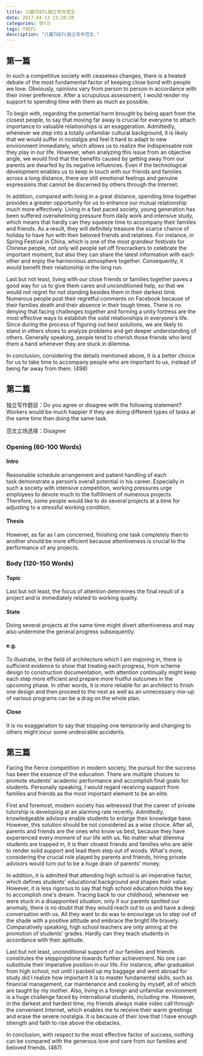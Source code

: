 ```yaml
---
title: 几篇TOEFL独立写作范文
date: 2017-04-13 23:20:20
categories: 学♂习
tags: TOEFL
description: "几篇TOEFL独立写作范文."
---
```


## 第一篇

In such a competitive society with ceaseless changes, there is a heated debate of the most fundamental factor of keeping close bond with people we love. Obviously, opinions vary from person to person in accordance with their inner preference. After a scrupulous assessment, I would render my support to spending time with them as much as possible.

To begin with, regarding the potential harm brought by being apart from the closest people, to say that moving far away is crucial for everyone to attach importance to valuable relationships is an exaggeration. Admittedly, whenever we step into a totally unfamiliar cultural background, it is likely that we would suffer in nostalgia and feel it hard to adapt to new environment immediately, which allows us to realize the indispensable role they play in our life. However, when analyzing this issue from an objective angle, we would find that the benefits caused by getting away from our parents are dwarfed by its negative influences. Even if the technological development enables us to keep in touch with our friends and families across a long distance, there are still emotional feelings and genuine expressions that cannot be discerned by others through the Internet.

In addition, compared with living in a great distance, spending time together provides a greater opportunity for us to enhance our mutual relationship much more effectively. Living in a fast paced society, young generation has been suffered overwhelming pressure from daily work and intensive study, which means that hardly can they squeeze time to accompany their families and friends. As a result, they will definitely treasure the scarce chance of holiday to have fun with their beloved friends and relatives. For instance, in Spring Festival in China, which is one of the most grandeur festivals for Chinese people, not only will people set off firecrackers to celebrate the important moment, but also they can share the latest information with each other and enjoy the harmonious atmosphere together. Consequently, it would benefit their relationship in the long run.

Last but not least, living with our close friends or families together paves a good way for us to give them cares and unconditioned help, so that we would not regret for not standing besides them in their darkest time. Numerous people post their regretful comments on Facebook because of their families death and their absence in their tough times. There is no denying that facing challenges together and forming a unity fortress are the most effective ways to establish the solid relationships in everyone's life. Since during the process of figuring out best solutions, we are likely to stand in others shoes to analyze problems and get deeper understanding of others. Generally speaking, people tend to cherish those friends who lend them a hand whenever they are stuck in dilemma.

In conclusion, considering the details mentioned above, it is a better choice for us to take time to accompany people who are important to us, instead of being far away from them. (498)

## 第二篇

独立写作题目：Do you agree or disagree with the following statement? Workers would be much happier if they are doing different types of tasks at the same time than doing the same task. 

范文立场选择：Disagree

### Opening (60-100 Words)

#### Intro

Reasonable schedule arrangement and patient handling of each task demonstrate a person’s overall potential in his career. Especially in such a society with intensive competition, working pressures urge employees to devote much to the fulfillment of numerous projects. Therefore, some people would like to do several projects at a time for adjusting to a stressful working condition. 

#### Thesis

However, as far as I am concerned, finishing one task completely then to another should be more efficient because attentiveness is crucial to the performance of any projects. 

### Body (120-150 Words)

#### Topic

Last but not least, the focus of attention determines the final result of a project and is immediately related to working quality.

#### State

Doing several projects at the same time might divert attentiveness and may also undermine the general progress subsequently.

#### e.g.

To illustrate, in the field of architecture which I am majoring in, there is sufficient evidence to show that treating each progress, from scheme design to construction documentation, with attention continually might keep each step more efficient and prepare more fruitful outcomes in the upcoming phase. In other words, it is more reliable for an architect to finish one design and then proceed to the next as well as an unnecessary mix-up of various programs can be a drag on the whole plan. 

#### Close

It is no exaggeration to say that stopping one temporarily and changing to others might incur some undesirable accidents.

## 第三篇

Facing the fierce competition in modern society, the pursuit for the success has been the essence of the education. There are multiple choices to promote students' academic performance and accomplish final goals for students. Personally speaking, I would regard receiving support from families and friends as the most important element to be an elite.

First and foremost, modern society has witnessed that the career of private tutorship is developing at an alarming rate recently. Admittedly, knowledgeable advisors enable students to enlarge their knowledge base. However, this solution should be not considered as a wise choice. After all, parents and friends are the ones who know us best, because they have experienced every moment of our life with us. No matter what dilemma students are trapped in, it is their closest friends and families who are able to render solid support and lead them step out of woods. What's more, considering the crucial role played by parents and friends, hiring private advisors would turn out to be a huge drain of parents' money. 

In addition, it is admitted that attending high school is an imperative factor, which defines students' educational background and shapes their value. However, it is less rigorous to say that high school education holds the key to accomplish one's dream. Tracing back to our childhood, whenever we were stuck in a disappointed situation, only if our parents spotted our anomaly, there is no doubt that they would reach out to us and have a deep conversation with us. All they want to do was to encourage us to step out of the shade with a positive attitude and embrace the bright life bravely. Comparatively speaking, high school teachers are only aiming at the promotion of students' grades. Hardly can they teach students in accordance with their aptitude.

Last but not least, unconditional support of our families and friends constitutes the steppingstone towards further achievement. No one can substitute their imperative position in our life. For instance, after graduation from high school, not until I packed up my baggage and went abroad for study did I realize how important it is to master fundamental skills, such as financial management, car maintenance and cooking by myself, all of which are taught by my mother. Also, living in a foreign and unfamiliar environment is a huge challenge faced by international students, including me. However, in the darkest and hardest time, my friends always make video call through the convenient Internet, which enables me to receive their warm greetings and erase the severe nostalgia. It is because of their love that I have enough strength and faith to rise above the obstacles. 

In conclusion, with respect to the most effective factor of success, nothing can be compared with the generous love and care from our families and beloved friends. (467)

